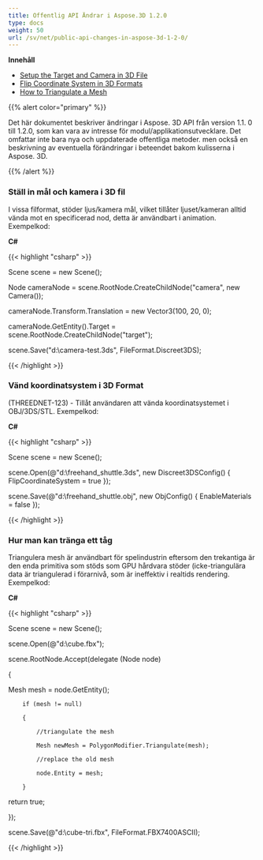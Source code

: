 ```yaml
---
title: Offentlig API Ändrar i Aspose.3D 1.2.0
type: docs
weight: 50
url: /sv/net/public-api-changes-in-aspose-3d-1-2-0/
---
```

**Innehåll**

- [Setup the Target and Camera in 3D File](#PublicAPIChangesinAspose.3D1.2.0-SetuptheTargetandCamerain3DFile)
- [Flip Coordinate System in 3D Formats](#PublicAPIChangesinAspose.3D1.2.0-FlipCoordinateSystemin3DFormats)
- [How to Triangulate a Mesh](#PublicAPIChangesinAspose.3D1.2.0-HowtoTriangulateaMesh)

{{% alert color="primary" %}} 

Det här dokumentet beskriver ändringar i Aspose. 3D API från version 1.1. 0 till 1.2.0, som kan vara av intresse för modul/applikationsutvecklare. Det omfattar inte bara nya och uppdaterade offentliga metoder. men också en beskrivning av eventuella förändringar i beteendet bakom kulisserna i Aspose. 3D.

{{% /alert %}} 
###  **Ställ in mål och kamera i 3D fil**
I vissa filformat, stöder ljus/kamera mål, vilket tillåter ljuset/kameran alltid vända mot en specificerad nod, detta är användbart i animation. Exempelkod:

**C#**

{{< highlight "csharp" >}}

 Scene scene = new Scene();

Node cameraNode = scene.RootNode.CreateChildNode("camera", new Camera());

cameraNode.Transform.Translation = new Vector3(100, 20, 0);

cameraNode.GetEntity().Target = scene.RootNode.CreateChildNode("target");

scene.Save("d:\\camera-test.3ds", FileFormat.Discreet3DS);

{{< /highlight >}}

###  **Vänd koordinatsystem i 3D Format**
(THREEDNET-123) - Tillåt användaren att vända koordinatsystemet i OBJ/3DS/STL. Exempelkod:

**C#**

{{< highlight "csharp" >}}

 Scene scene = new Scene();

scene.Open(@"d:\freehand_shuttle.3ds", new Discreet3DSConfig() {  FlipCoordinateSystem = true });

scene.Save(@"d:\freehand_shuttle.obj", new ObjConfig() { EnableMaterials = false });

{{< /highlight >}}

###  **Hur man kan tränga ett tåg**
Triangulera mesh är användbart för spelindustrin eftersom den trekantiga är den enda primitiva som stöds som GPU hårdvara stöder (icke-triangulära data är triangulerad i förarnivå, som är ineffektiv i realtids rendering. Exempelkod:

**C#**

{{< highlight "csharp" >}}

 Scene scene = new Scene();

 scene.Open(@"d:\\cube.fbx");

 scene.RootNode.Accept(delegate (Node node)

 {

   Mesh mesh = node.GetEntity<Mesh>();

        if (mesh != null)

        {

            //triangulate the mesh

            Mesh newMesh = PolygonModifier.Triangulate(mesh);

            //replace the old mesh

            node.Entity = mesh;

        }

   return true;

  });

 scene.Save(@"d:\cube-tri.fbx", FileFormat.FBX7400ASCII);

{{< /highlight >}}

